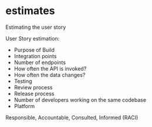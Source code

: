 # estimates
Estimating the user story

User Story estimation:

* Purpose of Build
* Integration points
* Number of endpoints
* How often the API is invoked?
* How often the data changes?
* Testing
* Review process
* Release process
* Number of developers working on the same codebase
* Platform

Responsible, Accountable, Consulted, Informed (RACI)
